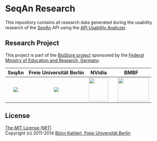 SeqAn Research
==============

This repository contains all research data generated during the usability research of the [SeqAn](http://www.seqan.de) API using the [API Usability Analyzer](https://github.com/bkahlert/api-usability-analyzer).

Research Project
----------------

This project is part of the [BioStore project](http://www.seqan-biostore.de/wp/) sponsored by the [Federal Ministry of Education and Research, Germany](http://www.bmbf.de).

SeqAn | Freie Universität Berlin | NVidia | BMBF
:-:|:-:|:-:|:-:
<a href="http://www.seqan.de"><img src="http://www.seqan-biostore.de/wp/wp-content/uploads/2012/01/seqan_logo_115x76.png"></a>|<a href="http://www.fu-berlin.de"><img src="http://www.seqan-biostore.de/wp/wp-content/uploads/2012/02/fu_logo.gif"></a>|<a href="https://research.nvidia.com/content/fuberlin-crc-summary" ><img src="http://www.seqan-biostore.de/wp/wp-content/uploads/2013/11/NV_CUDA_Research_Center_3D_small.png" width="63" height="76"></a>|<a href="http://bmbf.de/" style="margin-left: 15px;"><img src="http://www.seqan-biostore.de/wp/wp-content/uploads/2011/09/BMBF_CMYK_Gef_150_e.png" width="100" height="76"></a>

License
-------

[The MIT License (MIT)](LICENSE)  
Copyright (c) 2011-2014 [Björn Kahlert, Freie Universität Berlin](http://www.mi.fu-berlin.de/w/Main/BjoernKahlert)
